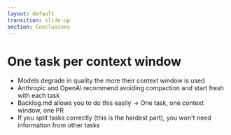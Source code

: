 ```yaml
---
layout: default
transition: slide-up
section: Conclusions
---
```


# One task per context window

<v-clicks>

* Models degrade in quality the more their context window is used
* Anthropic and OpenAI recommend avoiding compaction and start fresh with each task
* Backlog.md allows you to do this easily → One task, one context window, one PR
* If you split tasks correctly (this is the hardest part), you won't need information from other tasks

</v-clicks>
